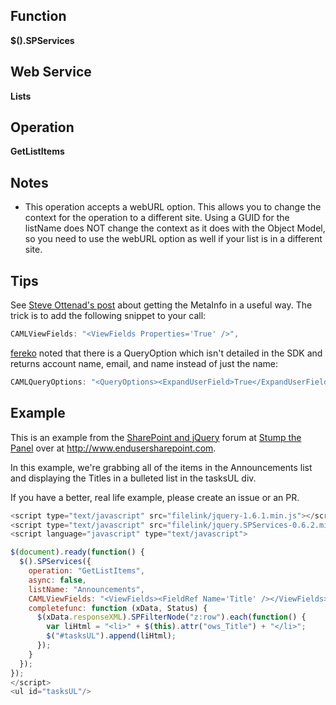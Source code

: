 ## Function

**$().SPServices**

## Web Service

**Lists**

## Operation

**GetListItems**

## Notes

* This operation accepts a webURL option. This allows you to change the context for the operation to a different site. Using a GUID for the listName does NOT change the context as it does with the Object Model, so you need to use the webURL option as well if your list is in a different site.

## Tips  

See  [Steve Ottenad's post](http://labs.steveottenad.com/getting-ows_metainfo-with-spservices/) about getting the MetaInfo in a useful way. The trick is to add the following snippet to your call:

```javascript
CAMLViewFields: "<ViewFields Properties='True' />",
```

[fereko](http://www.codeplex.com/site/users/view/fereko) noted that there is a QueryOption which isn't detailed in the SDK and returns account name, email, and name instead of just the name:

```javascript
CAMLQueryOptions: "<QueryOptions><ExpandUserField>True</ExpandUserField></QueryOptions>"
```

## Example

This is an example from the [SharePoint and jQuery](http://www.endusersharepoint.com/STP/viewtopic.php?f=13&t=937&p=4337#p4337) forum at [Stump the Panel](http://www.endusersharepoint.com/STP) over at http://www.endusersharepoint.com.

In this example, we're grabbing all of the items in the Announcements list and displaying the Titles in a bulleted list in the tasksUL div.

If you have a better, real life example, please create an issue or an PR.

```javascript
<script type="text/javascript" src="filelink/jquery-1.6.1.min.js"></script>
<script type="text/javascript" src="filelink/jquery.SPServices-0.6.2.min.js"></script>
<script language="javascript" type="text/javascript">

$(document).ready(function() {
  $().SPServices({
    operation: "GetListItems",
    async: false,
    listName: "Announcements",
    CAMLViewFields: "<ViewFields><FieldRef Name='Title' /></ViewFields>",
    completefunc: function (xData, Status) {
      $(xData.responseXML).SPFilterNode("z:row").each(function() {
        var liHtml = "<li>" + $(this).attr("ows_Title") + "</li>";
        $("#tasksUL").append(liHtml);
      });
    }
  });
});
</script>
<ul id="tasksUL"/>
```
